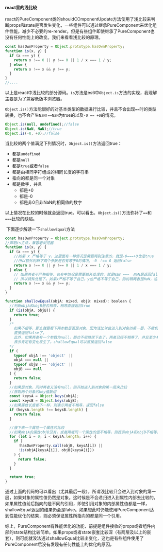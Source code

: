 #### react里的浅比较

​	react的PureComponent类的shouldCOmponentUpdate方法使用了浅比较来判断props和state是否发生变化，一些组件可以通过继承PureComponent来优化组件性能，减少不必要的re-render。但是有些组件即使继承了PureComponent也没有任何性能上的改变。我们来看看浅比较的原理。

```javascript
const hasOwnProperty = Object.prototype.hasOwnProperty;
function is(x, y) {
  if (x === y) {
    return x !== 0 || y !== 0 || 1 / x === 1 / y;
  } else {
    return x !== x && y !== y;
  }
}
//....
```

​	以上是react中浅比较的部分源码。`is`方法是es6中`Object.is`方法的实现，我理解主要是为了兼容低版本浏览器。

​	`Object.is()`方法能很好的对基本类型的数据进行比较，并且不会出现`==`时的类型转换，也不会产生`NaN!==NaN`为true的以及`-0 == +0`的情况。

```javascript
Object.is(null, undefined);//false
Object.is(NaN, NaN);//true
Object.is(-0, +0);//false
```

​	当比较的两个值满足下列情况时，`Object.is()`方法返回true：

* 都是`undefined`
* 都是`null`
* 都是`true`或者`false`
* 都是由相同字符组成的相同长度的字符串
* 指向的都是同一个对象
* 都是数字，并且
  * 都是+0
  * 都是-0
  * 都是非0且非NaN的相同值的数字

以上情况在比较的时候就会返回true。可以看出，`Object.is()`方法弥补了`==`和`===`比较的缺陷。

​	下面逐步解读一下`shallowEqual`方法

```javascript
const hasOwnProperty = Object.prototype.hasOwnProperty;
//声明is方法，兼容老浏览器
function is(x, y) {
  if (x === y) {
    //如果 x 严格等于 y，这里面有一种情况是需要特别注意的，就是-0===+0也是true
    //所以额外判断下两个参数是否有等于0的情况，-0 ！== 0 返回false
    return x !== 0 || y !== 0 || 1 / x === 1 / y;
  } else {
    // 如果两者不严格相等，也有中情况是需要额外处理的，就是NaN ===  NaN是返回false的
    // 所以特殊处理下，如果x严格不等于自己，y也严格不等于自己，则说明两者是NaN，这时候就要返回true
    return x !== x && y !== y;
  }
}

function shallowEqual(objA: mixed, objB: mixed): boolean {
  //判断objA和objB是否相等，相等直接返回true
  if (is(objA, objB)) {
    return true;
  }
  /*
  	如果不相等，那么就要看下两参数是否是对象，因为浅比较会进入到对象的第一层，不能仅引用不一样就
  	直接返回false了。
  	此外，如果两者有一个参数为null，那也不用继续下去了，两者已经不相等了，并且至少有一个为null，则
  	表示肯定有变化发生了，shallowEqual可以直接返回false
  */
  if (
    typeof objA !== 'object' ||
    objA === null ||
    typeof objB !== 'object' ||
    objB === null
  ) {
    return false;
  }
  //如果是对象，同时两者又没有null，则开始进入到对象的第一层来比较
  //获取两个对象的key值数组
  const keysA = Object.keys(objA);
  const keysB = Object.keys(objB);
  //如果属性长度都不一样，则表示两者不相等，返回false
  if (keysA.length !== keysB.length) {
    return false;
  }

  //接下来一个属性一个属性的比较
  //如果objA的属性objB没有，或者两者同一个属性的值不相等，则表示objA和objB不相等，返回false
  for (let i = 0; i < keysA.length; i++) {
    if (
      !hasOwnProperty.call(objB, keysA[i]) ||
      !is(objA[keysA[i]], objB[keysA[i]])
    ) {
      return false;
    }
  }

  return true;
}
```

​	通过上面的代码的可以看出（尤其最后一段），所谓浅比较只会进入到对象的第一层，如果对象的属性值仍然是对象，这时候是不会递归进入到属性内部去比较的，如果属性值前后指向的是不同的引用，即使引用对象的内部属性值都是一样，shallowEqual返回的结果仍会是false。如果想此时仍能使用PureComponent达到性能优化的结果，则必须保证属性所指向的都是同一个引用。

​	综上，PureComponent有性能优化的功能，前提是组件接收的props或者组件内部的state结构比较简单。如果props或者state嵌套比较深（有两层及以上的嵌套），则可能就没法通过shallowEqual比较出变化，这也是有些组件使用了PureComponent后没有发现有任何性能上的优化的原因。